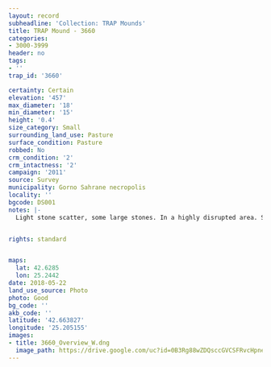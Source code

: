 ```yaml
---
layout: record
subheadline: 'Collection: TRAP Mounds'
title: TRAP Mound - 3660
categories:
- 3000-3999
header: no
tags:
- ''
trap_id: '3660'

certainty: Certain
elevation: '457'
max_diameter: '18'
min_diameter: '15'
height: '0.4'
size_category: Small
surrounding_land_use: Pasture
surface_condition: Pasture
robbed: No
crm_condition: '2'
crm_intactness: '2'
campaign: '2011'
source: Survey
municipality: Gorno Sahrane necropolis
locality: ''
bgcode: DS001
notes: |-
  Light stone scatter, some large stones. In a highly disrupted area. Several old robbers trenches.


rights: standard


maps:
  lat: 42.6285
  lon: 25.2442
date: 2018-05-22
land_use_source: Photo
photo: Good
bg_code: ''
akb_code: ''
latitude: '42.663827'
longitude: '25.205155'
images:
- title: 3660_Overview_W.dng
  image_path: https://drive.google.com/uc?id=0B3Rg88wZDQsccGVCSFRvcHpnelU
---
```

